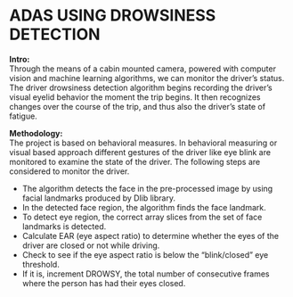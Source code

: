 # ADAS USING DROWSINESS DETECTION

**Intro:**
<br>
Through the means of a cabin mounted camera, powered with computer vision and machine learning algorithms, we can monitor the driver’s status.
The driver drowsiness detection algorithm begins recording the driver’s visual eyelid behavior the moment the trip begins.
It then recognizes changes over the course of the trip, and thus also the driver’s state of fatigue.


**Methodology:**
<br>
The project is based on behavioral measures. In behavioral measuring or visual based approach different gestures of 
the driver like eye blink are monitored to examine the state of the driver. The following steps are considered to monitor the driver.

- The algorithm detects the face in the pre-processed image by using facial landmarks produced by Dlib library.
- In the detected face region, the algorithm finds the face landmark.
- To detect eye region, the correct array slices from the set of face landmarks is detected.
- Calculate EAR (eye aspect ratio) to determine whether the eyes of the driver are closed or not while driving.
- Check to see if the eye aspect ratio is below the “blink/closed” eye threshold.
- If it is, increment DROWSY, the total number of consecutive frames where the person has had their eyes closed.


